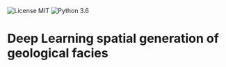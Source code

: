 ![License MIT](https://img.shields.io/badge/license-MIT-informational)
![Python 3.6](https://img.shields.io/badge/python-3.6-green.svg)

# Deep Learning spatial generation of geological facies
